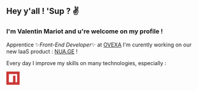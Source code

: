 ## Hey y'all ! 'Sup ? ✌️ 

### I'm Valentin Mariot and u're welcome on my profile !
      
Apprentice ✨*Front-End Developer*✨ at [OVEXA](https://oxeva.fr) I'm curently working on our new IaaS product : [NUA.GE](https://nua.ge) !
       
Every day I improve my skills on many technologies, especially :   

<code><img width="35px" title="NPM" alt="NPM" src="https://raw.githubusercontent.com/github/explore/80688e429a7d4ef2fca1e82350fe8e3517d3494d/topics/npm/npm.png"></code>
